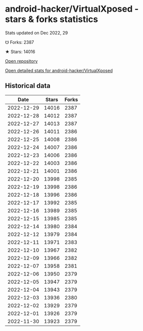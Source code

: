 # android-hacker/VirtualXposed - stars & forks statistics

Stats updated on Dec 2022, 29

☋ Forks: 2387

★ Stars: 14016

[Open repository](https://github.com/android-hacker/VirtualXposed)

[Open detailed stats for android-hacker/VirtualXposed](https://reviewgithub.com/rep/android-hacker/VirtualXposed)

## Historical data
| Date | Stars | Forks |
|------|-------|-------|
| 2022-12-29 | 14016 | 2387 | 
| 2022-12-28 | 14012 | 2387 | 
| 2022-12-27 | 14013 | 2387 | 
| 2022-12-26 | 14011 | 2386 | 
| 2022-12-25 | 14008 | 2386 | 
| 2022-12-24 | 14007 | 2386 | 
| 2022-12-23 | 14006 | 2386 | 
| 2022-12-22 | 14003 | 2386 | 
| 2022-12-21 | 14001 | 2386 | 
| 2022-12-20 | 13998 | 2385 | 
| 2022-12-19 | 13998 | 2386 | 
| 2022-12-18 | 13996 | 2386 | 
| 2022-12-17 | 13992 | 2385 | 
| 2022-12-16 | 13989 | 2385 | 
| 2022-12-15 | 13985 | 2385 | 
| 2022-12-14 | 13980 | 2384 | 
| 2022-12-12 | 13979 | 2384 | 
| 2022-12-11 | 13971 | 2383 | 
| 2022-12-10 | 13967 | 2382 | 
| 2022-12-09 | 13966 | 2382 | 
| 2022-12-07 | 13958 | 2381 | 
| 2022-12-06 | 13950 | 2379 | 
| 2022-12-05 | 13947 | 2379 | 
| 2022-12-04 | 13943 | 2379 | 
| 2022-12-03 | 13936 | 2380 | 
| 2022-12-02 | 13929 | 2379 | 
| 2022-12-01 | 13926 | 2379 | 
| 2022-11-30 | 13923 | 2379 | 

